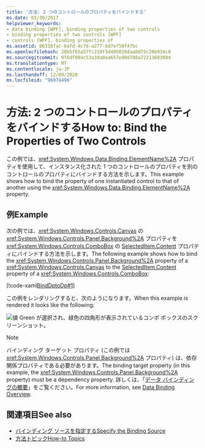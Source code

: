 ```yaml
---
title: '方法: 2 つのコントロールのプロパティをバインドする'
ms.date: 03/30/2017
helpviewer_keywords:
- data binding [WPF], binding properties of two controls
- binding properties of two controls [WPF]
- controls [WPF], binding properties of
ms.assetid: 06318fac-6afd-4c7d-a277-6d7ef50f47bc
ms.openlocfilehash: 28b5f65a57fc210f3d405020daa0d75c28b934c8
ms.sourcegitcommit: 9f6df084c53a3da0ea657ed0d708a72213683084
ms.translationtype: MT
ms.contentlocale: ja-JP
ms.lasthandoff: 12/09/2020
ms.locfileid: "96974496"
---
```

# <a name="how-to-bind-the-properties-of-two-controls"></a><span data-ttu-id="05fce-102">方法: 2 つのコントロールのプロパティをバインドする</span><span class="sxs-lookup"><span data-stu-id="05fce-102">How to: Bind the Properties of Two Controls</span></span>

<span data-ttu-id="05fce-103">この例では、<xref:System.Windows.Data.Binding.ElementName%2A> プロパティを使用して、インスタンス化された 1 つのコントロールのプロパティを別のコントロールのプロパティにバインドする方法を示します。</span><span class="sxs-lookup"><span data-stu-id="05fce-103">This example shows how to bind the property of one instantiated control to that of another using the <xref:System.Windows.Data.Binding.ElementName%2A> property.</span></span>

## <a name="example"></a><span data-ttu-id="05fce-104">例</span><span class="sxs-lookup"><span data-stu-id="05fce-104">Example</span></span>

<span data-ttu-id="05fce-105">次の例では、<xref:System.Windows.Controls.Canvas> の <xref:System.Windows.Controls.Panel.Background%2A> プロパティを <xref:System.Windows.Controls.ComboBox> の [SelectedItem.Content](xref:System.Windows.Controls.ContentControl.Content%2A) プロパティにバインドする方法を示します。</span><span class="sxs-lookup"><span data-stu-id="05fce-105">The following example shows how to bind the <xref:System.Windows.Controls.Panel.Background%2A> property of a <xref:System.Windows.Controls.Canvas> to the [SelectedItem.Content](xref:System.Windows.Controls.ContentControl.Content%2A) property of a <xref:System.Windows.Controls.ComboBox>:</span></span>

[!code-xaml[BindDptoDp#1](~/samples/snippets/csharp/VS_Snippets_Wpf/BindDPtoDP/CS/Window1.xaml#1)]

<span data-ttu-id="05fce-106">この例をレンダリングすると、次のようになります。</span><span class="sxs-lookup"><span data-stu-id="05fce-106">When this example is rendered it looks like the following:</span></span>

![値 Green が選択され、緑色の四角形が表示されているコンボ ボックスのスクリーンショット。](./media/how-to-bind-the-properties-of-two-controls/data-binding-bind-background-canvas.png)

> [!NOTE]
> <span data-ttu-id="05fce-108">バインディング ターゲット プロパティ (この例では <xref:System.Windows.Controls.Panel.Background%2A> プロパティ) は、依存関係プロパティである必要があります。</span><span class="sxs-lookup"><span data-stu-id="05fce-108">The binding target property (in this example, the <xref:System.Windows.Controls.Panel.Background%2A> property) must be a dependency property.</span></span> <span data-ttu-id="05fce-109">詳しくは、「[データ バインディングの概要](/dotnet/desktop-wpf/data/data-binding-overview)」をご覧ください。</span><span class="sxs-lookup"><span data-stu-id="05fce-109">For more information, see [Data Binding Overview](/dotnet/desktop-wpf/data/data-binding-overview).</span></span>

## <a name="see-also"></a><span data-ttu-id="05fce-110">関連項目</span><span class="sxs-lookup"><span data-stu-id="05fce-110">See also</span></span>

- [<span data-ttu-id="05fce-111">バインディング ソースを指定する</span><span class="sxs-lookup"><span data-stu-id="05fce-111">Specify the Binding Source</span></span>](how-to-specify-the-binding-source.md)
- [<span data-ttu-id="05fce-112">方法トピック</span><span class="sxs-lookup"><span data-stu-id="05fce-112">How-to Topics</span></span>](data-binding-how-to-topics.md)
